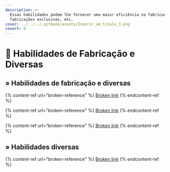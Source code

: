 ```yaml
---
description: >-
  Essas habilidades podem lhe fornecer uma maior eficiência na fabricação,
  fabricações exclusivas, etc.
cover: ../../../.gitbook/assets/Inserir_um_titulo_3.png
coverY: 0
---
```


# 🔨 Habilidades de Fabricação e Diversas

## » Habilidades de fabricação e diversas

{% content-ref url="broken-reference" %}
[Broken link](broken-reference)
{% endcontent-ref %}

{% content-ref url="broken-reference" %}
[Broken link](broken-reference)
{% endcontent-ref %}

{% content-ref url="broken-reference" %}
[Broken link](broken-reference)
{% endcontent-ref %}

## » Habilidades diversas

{% content-ref url="broken-reference" %}
[Broken link](broken-reference)
{% endcontent-ref %}
